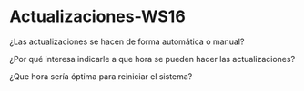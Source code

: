 # Actualizaciones-WS16

¿Las actualizaciones se hacen de forma automática o manual?

¿Por qué interesa indicarle a que hora se pueden hacer las actualizaciones?

¿Que hora sería óptima para reiniciar el sistema?
